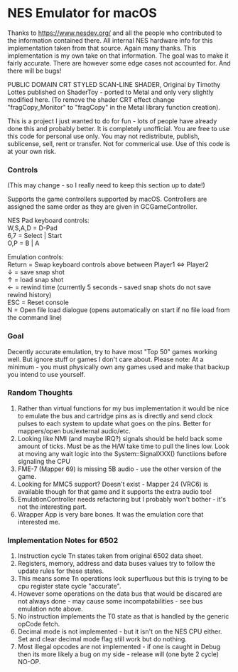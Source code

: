 # NES Emulator for macOS

Thanks to https://www.nesdev.org/ and all the people who contributed to the information contained there.  All internal NES hardware info for this implementation taken from that source.  Again many thanks.  This implementation is my own take on that information.  The goal was to make it fairly accurate.  There are however some edge cases not accounted for. And there will be bugs!

PUBLIC DOMAIN CRT STYLED SCAN-LINE SHADER, Original by Timothy Lottes published on ShaderToy - ported to Metal and only very slightly modified here. (To remove the shader CRT effect change "fragCopy_Monitor" to "fragCopy" in the Metal library function creation).

This is a project I just wanted to do for fun - lots of people have already done this and probably better.  It is completely unofficial.  You are free to use this code for personal use only.  You may not redistribute, publish, sublicense, sell, rent or transfer.  Not for commerical use.  Use of this code is at your own risk.

### Controls

(This may change - so I really need to keep this section up to date!)

Supports the game controllers supported by macOS.  Controllers are assigned the same order as they are given in GCGameController.

NES Pad keyboard controls:<br>
W,S,A,D = D-Pad<br>
6,7     = Select | Start<br>
O,P     = B | A<br>

Emulation controls:<br>
Return  = Swap keyboard controls above between Player1 <=> Player2<br>
&#8595; = save snap shot<br>
&#8593; = load snap shot<br>
&#8592; = rewind time (currently 5 seconds - saved snap shots do not save rewind history)<br>
ESC     = Reset console<br>
N       = Open file load dialogue (opens automatically on start if no file load from the command line)

### Goal

Decently accurate emulation, try to have most "Top 50" games working well.  But ignore stuff or games I don't care about. Please note: At a minimum - you must physically own any games used and make that backup you intend to use yourself.

### Random Thoughts

1) Rather than virtual functions for my bus implementation it would be nice to emulate the bus and cartridge pins as is directly and send clock pulses to each system to update what goes on the pins.  Better for mappers/open bus/external audio/etc.
2) Looking like NMI (and maybe IRQ?) signals should be held back some amount of ticks.  Must be as the H/W take time to pull the lines low.  Look at moving any wait logic into the System::SignalXXX() functiions before signaling the CPU
3) FME-7 (Mapper 69) is missing 5B audio - use the other version of the game.
4) Looking for MMC5 support? Doesn't exist - Mapper 24 (VRC6) is available though for that game and it supports the extra audio too!
5) EmulationController needs refactoring but I probably won't bother - it's not the interesting part.
6) Wrapper App is very bare bones.  It was the emulation core that interested me.

### Implementation Notes for 6502

1) Instruction cycle Tn states taken from original 6502 data sheet.
2) Registers, memory, address and data buses values try to follow the update rules for these states.
3) This means some Tn operations look superfluous but this is trying to be cpu register state cycle "accurate".
4) However some operations on the data bus that would be discared are not always done - may cause some incompatabilities - see bus emulation note above.
5) No instruction implements the T0 state as that is handled by the generic opCode fetch.
6) Decimal mode is not implemented - but it isn't on the NES CPU either.  Set and clear decimal mode flag still work but do nothing.
7) Most illegal opcodes are not implemented - if one is caught in Debug then its more likely a bug on my side - release will (one byte 2 cycle) NO-OP.
